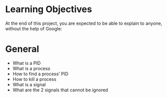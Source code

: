 # Learning Objectives

At the end of this project, you are expected to be able to explain to anyone, without the help of Google:

# General

* What is a PID
* What is a process
* How to find a process’ PID
* How to kill a process
* What is a signal
* What are the 2 signals that cannot be ignored
